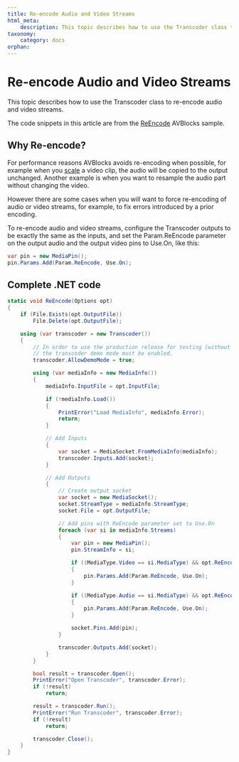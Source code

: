 ```yaml
---
title: Re-encode Audio and Video Streams
html_meta:
    description: This topic describes how to use the Transcoder class to re-encode audio and video streams.
taxonomy:
    category: docs
orphan:
---
```


# Re-encode Audio and Video Streams

This topic describes how to use the Transcoder class to re-encode audio and video streams.

The code snippets in this article are from the [ReEncode](https://github.com/avblocks/avblocks-samples/tree/main/windows/net/samples/ReEncode) AVBlocks sample.

## Why Re-encode?

For performance reasons AVBlocks avoids re-encoding when possible, for example when you [scale](../working-video/upscale-video) a video clip, the audio will be copied to the output unchanged. Another example is when you want to resample the audio part without changing the video.

However there are some cases when you will want to force re-encoding of audio or video streams, for example, to fix errors introduced by a prior encoding.          

To re-encode audio and video streams, configure the Transcoder outputs to be exactly the same as the inputs, and set the Param.ReEncode parameter on the output audio and the output video pins to Use.On, like this:

``` csharp
var pin = new MediaPin();
pin.Params.Add(Param.ReEncode, Use.On);
```  

## Complete .NET code

``` csharp
static void ReEncode(Options opt)
{
    if (File.Exists(opt.OutputFile))
        File.Delete(opt.OutputFile);

    using (var transcoder = new Transcoder())
    {
        // In order to use the production release for testing (without a valid license),
        // the transcoder demo mode must be enabled.
        transcoder.AllowDemoMode = true;

        using (var mediaInfo = new MediaInfo())
        {
            mediaInfo.InputFile = opt.InputFile;

            if (!mediaInfo.Load())
            {
                PrintError("Load MediaInfo", mediaInfo.Error);
                return;
            }

            // Add Inputs
            {
                var socket = MediaSocket.FromMediaInfo(mediaInfo);
                transcoder.Inputs.Add(socket);
            }

            // Add Outputs
            {
                // Create output socket
                var socket = new MediaSocket();
                socket.StreamType = mediaInfo.StreamType;
                socket.File = opt.OutputFile;

                // Add pins with ReEncode parameter set to Use.On
                foreach (var si in mediaInfo.Streams)
                {
                    var pin = new MediaPin();
                    pin.StreamInfo = si;

                    if ((MediaType.Video == si.MediaType) && opt.ReEncodeVideo)
                    {
                        pin.Params.Add(Param.ReEncode, Use.On);
                    }

                    if ((MediaType.Audio == si.MediaType) && opt.ReEncodeAudio)
                    {
                        pin.Params.Add(Param.ReEncode, Use.On);
                    }

                    socket.Pins.Add(pin);
                }

                transcoder.Outputs.Add(socket);
            }
        }

        bool result = transcoder.Open();
        PrintError("Open Transcoder", transcoder.Error);
        if (!result)
            return;

        result = transcoder.Run();
        PrintError("Run Transcoder", transcoder.Error);
        if (!result)
            return;

        transcoder.Close();
    }
}
```


